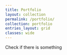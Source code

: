 ```yaml
---
title: Portfolio
layout: collection
permalink: /portfolio/
collection: portfolio
entries_layout: grid
classes: wide
---
```

Check if there is something
